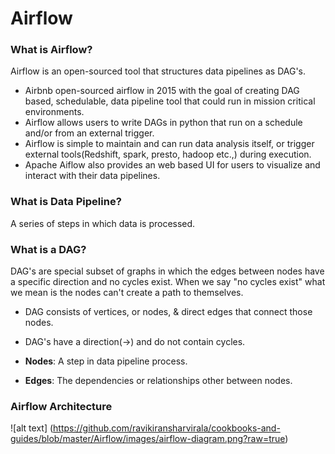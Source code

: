 # Airflow

### What is Airflow?
Airflow is an open-sourced tool that structures data pipelines as DAG's.

- Airbnb open-sourced airflow in 2015 with the goal of creating DAG based, schedulable, data pipeline tool that could run in mission critical environments.
- Airflow allows users to write DAGs in python that run on a schedule and/or from an external trigger.
- Airflow is simple to maintain and can run data analysis itself, or trigger external tools(Redshift, spark, presto, hadoop etc.,) during execution.
- Apache Aiflow also provides an web based UI for users to visualize and interact with their data pipelines.


### What is Data Pipeline?
A series of steps in which data is processed.

### What is a DAG?
DAG's are special subset of graphs in which the edges between nodes have a specific direction and no cycles exist. When we say "no cycles exist" what we mean is the nodes can't create a path to themselves.

- DAG consists of vertices, or nodes, & direct edges that connect those nodes.
- DAG's have a direction(->) and do not contain cycles.  

- **Nodes**: A step in data pipeline process.
- **Edges**: The dependencies or relationships other between nodes.

### Airflow Architecture

![alt text] (https://github.com/ravikiransharvirala/cookbooks-and-guides/blob/master/Airflow/images/airflow-diagram.png?raw=true)